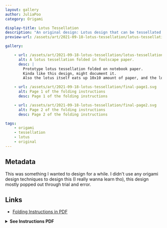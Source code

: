 ```yaml
---
layout: gallery
author: JuliaPoo
category: Origami

display-title: Lotus Tessellation
description: "An original design: Lotus design that can be tessellated on a paper. You can fold any number of these lotus on the same piece of paper without cuts or glue. Instructions are available."
preview-url: /assets/art/2021-09-18-lotus-tessellation/lotus-tessellation-preview.jpg

gallery:

    - url: /assets/art/2021-09-18-lotus-tessellation/lotus-tessellation-preview.jpg
      alt: A lotus tessellation folded in foolscape paper.
      desc: |
        Prototype lotus tessellation folded on notebook paper.
        Kinda like this design, might document it.
        Also the lotus itself eats up 10x10 amount of paper, and the lotus is only 2x2, meaning there's an average of 25 layers of paper stacked up on the lotus.

    - url: /assets/art/2021-09-18-lotus-tessellation/final-page1.svg
      alt: Page 1 of the folding instructions
      desc: Page 1 of the folding instructions

    - url: /assets/art/2021-09-18-lotus-tessellation/final-page2.svg
      alt: Page 2 of the folding instructions
      desc: Page 2 of the folding instructions

tags:
    - origami
    - tessellation
    - lotus
    - original
---
```


## Metadata

This was something I wanted to design for a while. I didn't use any origami design techniques to design this (I really wanna learn tho), this design mostly popped out through trial and error.

## Links

* [Folding Instructions in PDF](https://juliapoo.github.io/assets/art/2021-09-18-lotus-tessellation/final.pdf)

<details>
<summary><strong>See Instructions PDF</strong></summary>

<center>
<!--<iframe style="filter: invert(1) hue-rotate(100deg)" src="/assets/art/2021-09-18-lotus-tessellation/final.pdf#view=fit" width="100%" height="1960"></iframe>-->

<script>
// Bypass a bug from google returning 204
function reloadIFrame() {
var iframe = document.getElementById("pdf-viewer");
  if (iframe.contentDocument == null) return;
  console.log(iframe.contentDocument.URL); //work control
  if(iframe.contentDocument.URL == "about:blank"){
    iframe.src = iframe.src;
  }
}
var timerId = setInterval("reloadIFrame();", 2000);

document.addEventListener("DOMContentLoaded", (e) => {
    console.log("dom loaded")
    document.getElementById("pdf-viewer").addEventListener("load", (e) => {
        clearInterval(timerId);
        console.log("pdf Loaded"); //work control
    });
});
</script>

<iframe id="pdf-viewer" src="https://docs.google.com/viewer?url=https://juliapoo.github.io/assets/art/2021-09-18-lotus-tessellation/final.pdf&embedded=true" height="800" style="width:100%;height:800;filter:sepia(0.3)" frameborder="0" scrolling="no"></iframe>
</center>

</details>
